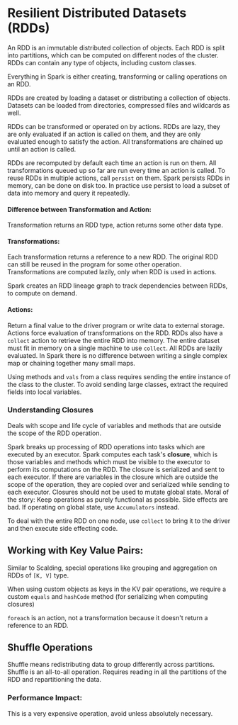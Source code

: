 # Resilient Distributed Datasets (RDDs)
An RDD is an immutable distributed collection of objects. Each RDD is split into partitions, which can be computed on different nodes of the cluster. RDDs can contain any type of objects, including custom classes.

Everything in Spark is either creating, transforming or calling operations on an RDD.

RDDs are created by loading a dataset or distributing a collection of objects.
Datasets can be loaded from directories, compressed files and wildcards as well.

RDDs can be transformed or operated on by actions. RDDs are lazy, they are only evaluated if an action is called on them, and they are only evaluated enough to satisfy the action. All transformations are chained up until an action is called.

RDDs are recomputed by default each time an action is run on them. All transformations queued up so far are run every time an action is called.
To reuse RDDs in multiple actions, call `persist` on them. Spark persists RDDs in memory, can be done on disk too.
In practice use persist to load a subset of data into memory and query it repeatedly.

#### Difference between Transformation and Action:
Transformation returns an RDD type, action returns some other data type.

#### Transformations:
Each transformation returns a reference to a new RDD. The original RDD can still be reused in the program for some other operation. Transformations are computed lazily, only when RDD is used in actions.

Spark creates an RDD lineage graph to track dependencies between RDDs, to compute on demand.

#### Actions:
Return a final value to the driver program or write data to external storage. Actions force evaluation of transformations on the RDD. RDDs also have a `collect` action to retrieve the entire RDD into memory. The entire dataset must fit in memory on a single machine to use `collect`. All RDDs are lazily evaluated. In Spark there is no difference between writing a single complex map or chaining together many small maps.

Using methods and `vals` from a class requires sending the entire instance of the class to the cluster. To avoid sending large classes, extract the required fields into local variables.

### Understanding Closures
Deals with scope and life cycle of variables and methods that are outside the scope of the RDD operation.

Spark breaks up processing of RDD operations into tasks which are executed by an executor. Spark computes each task's **closure**, which is those variables and methods which must be visible to the executor to perform its computations on the RDD. The closure is serialized and sent to each executor. If there are variables in the closure which are outside the scope of the operation, they are copied over and serialized while sending to each executor. Closures should not be used to mutate global state.
Moral of the story: Keep operations as purely functional as possible. Side effects are bad.
If operating on global state, use `Accumulators` instead.

To deal with the entire RDD on one node, use `collect` to bring it to the driver and then execute side effecting code.

## Working with Key Value Pairs:
Similar to Scalding, special operations like grouping and aggregation on RDDs of `[K, V]` type.

When using custom objects as keys in the KV pair operations, we require a custom `equals` and `hashCode` method (for serializing when computing closures)

`foreach` is an action, not a transformation because it doesn't return a reference to an RDD.

## Shuffle Operations
Shuffle means redistributing data to group differently across partitions. Shuffle is an all-to-all operation. Requires reading in all the partitions of the RDD and repartitioning the data.

### Performance Impact:
This is a very expensive operation, avoid unless absolutely necessary. 
